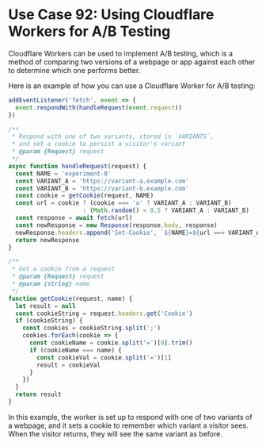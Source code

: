 # Use Case 92: Using Cloudflare Workers for A/B Testing

Cloudflare Workers can be used to implement A/B testing, which is a method of comparing two versions of a webpage or app against each other to determine which one performs better.

Here is an example of how you can use a Cloudflare Worker for A/B testing:

```javascript
addEventListener('fetch', event => {
  event.respondWith(handleRequest(event.request))
})

/**
 * Respond with one of two variants, stored in `VARIANTS`,
 * and set a cookie to persist a visitor's variant
 * @param {Request} request
 */
async function handleRequest(request) {
  const NAME = 'experiment-0'
  const VARIANT_A = 'https://variant-a.example.com'
  const VARIANT_B = 'https://variant-b.example.com'
  const cookie = getCookie(request, NAME)
  const url = cookie ? (cookie === 'a' ? VARIANT_A : VARIANT_B)
                     : (Math.random() < 0.5 ? VARIANT_A : VARIANT_B)
  const response = await fetch(url)
  const newResponse = new Response(response.body, response)
  newResponse.headers.append('Set-Cookie', `${NAME}=${url === VARIANT_A ? 'a' : 'b'}; path=/`)
  return newResponse
}

/**
 * Get a cookie from a request
 * @param {Request} request
 * @param {string} name
 */
function getCookie(request, name) {
  let result = null
  const cookieString = request.headers.get('Cookie')
  if (cookieString) {
    const cookies = cookieString.split(';')
    cookies.forEach(cookie => {
      const cookieName = cookie.split('=')[0].trim()
      if (cookieName === name) {
        const cookieVal = cookie.split('=')[1]
        result = cookieVal
      }
    })
  }
  return result
}
```

In this example, the worker is set up to respond with one of two variants of a webpage, and it sets a cookie to remember which variant a visitor sees. When the visitor returns, they will see the same variant as before.